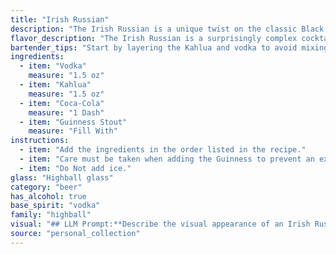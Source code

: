 ```yaml
---
title: "Irish Russian"
description: "The Irish Russian is a unique twist on the classic Black Russian, incorporating the creamy, coffee-forward notes of Kahlua with the robust, bittersweet taste of Guinness Stout. While its exact origin remains shrouded in mystery, its combination of vodka and stout suggests a nod to both Irish and Russian spirits. "
flavor_description: "The Irish Russian is a surprisingly complex cocktail with a smooth, decadent flavor profile.  The vodka provides a clean, crisp base, while the Kahlua adds rich, coffee-chocolate notes.  The Coca-Cola brings a touch of sweetness and a familiar cola flavor, while the Guinness Stout adds a subtle bitterness and creamy texture.  The result is a well-balanced drink that is both refreshing and indulgent. "
bartender_tips: "Start by layering the Kahlua and vodka to avoid mixing. Gently pour the Coca-Cola over the back of a spoon to create a distinct layer. Finish with a slow, careful pour of Guinness Stout. Don't stir! The layers are the beauty of this drink. Enjoy the unique flavor profiles as they dance on your palate. "
ingredients:
  - item: "Vodka"
    measure: "1.5 oz"
  - item: "Kahlua"
    measure: "1.5 oz"
  - item: "Coca-Cola"
    measure: "1 Dash"
  - item: "Guinness Stout"
    measure: "Fill With"
instructions:
  - item: "Add the ingredients in the order listed in the recipe."
  - item: "Care must be taken when adding the Guinness to prevent an excess of foam."
  - item: "Do Not add ice."
glass: "Highball glass"
category: "beer"
has_alcohol: true
base_spirit: "vodka"
family: "highball"
visual: "## LLM Prompt:**Describe the visual appearance of an Irish Russian cocktail. It is made with Vodka, Kahlua, Coca-Cola, and Guinness Stout. Be sure to describe:*** **Color:** Is it dark, light, layered? What are the dominant colors?* **Texture:** Is it creamy, frothy, or clear?* **Clarity:** Is it transparent, cloudy, or opaque? * **Layers:** Are there any distinct layers, or is it well-mixed? * **Garnish:**  What type of garnish might be used, and how would it affect the visual appeal?* **Overall impression:** What is the overall feeling the drink evokes - bold, sophisticated, refreshing?**Remember to provide a detailed and imaginative description, drawing on your knowledge of the ingredients and their likely interactions.** "
source: "personal_collection"
---
```


